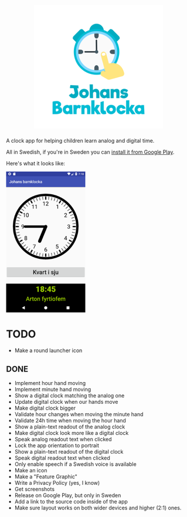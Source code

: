 <h1 align=center>
<img src="gfx/Logotype Secondary/color.png" width=70%>
</h1>

A clock app for helping children learn analog and digital time.

All in Swedish, if you're in Sweden you can [install it from Google
Play](https://play.google.com/store/apps/details?id=com.gmail.walles.johan.johansbarnklocka).

Here's what it looks like:

<img src="gfx/screenshots/phone-1.png" width="216" height="384">

# TODO
* Make a round launcher icon

## DONE
* Implement hour hand moving
* Implement minute hand moving
* Show a digital clock matching the analog one
* Update digital clock when our hands move
* Make digital clock bigger
* Validate hour changes when moving the minute hand
* Validate 24h time when moving the hour hand
* Show a plain-text readout of the analog clock
* Make digital clock look more like a digital clock
* Speak analog readout text when clicked
* Lock the app orientation to portrait
* Show a plain-text readout of the digital clock
* Speak digital readout text when clicked
* Only enable speech if a Swedish voice is available
* Make an icon
* Make a "Feature Graphic"
* Write a Privacy Policy (yes, I know)
* Get screenshots
* Release on Google Play, but only in Sweden
* Add a link to the source code inside of the app
* Make sure layout works on both wider devices and higher (2:1) ones.
